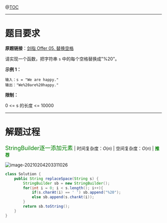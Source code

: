 @[TOC](目录)

***

# 题目要求

**原题链接**：[剑指 Offer 05. 替换空格](https://leetcode-cn.com/problems/ti-huan-kong-ge-lcof/)

请实现一个函数，把字符串 `s` 中的每个空格替换成"%20"。

**示例 1：**

```
输入：s = "We are happy."
输出："We%20are%20happy."
```

**限制：**

0 <= s 的长度 <= 10000

***

# 解题过程

<font color=green size=4>StringBuilder逐一添加元素</font> | 时间复杂度：$O(n)$ | 空间复杂度：$O(n)$ | <font color=green> **推荐**</font>

> 

![image-20210204203311026](https://gitee.com/qiangyuanbao/MyBlogPic/raw/master/img/image-20210204203311026.png)

```java
class Solution {
    public String replaceSpace(String s) {
        StringBuilder sb = new StringBuilder();
        for(int i = 0; i < s.length(); i++){
            if(s.charAt(i) == ' ') sb.append("%20");
            else sb.append(s.charAt(i));
        }
        return sb.toString();
    }
}
```